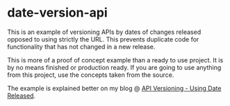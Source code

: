 # date-version-api
This is an example of versioning APIs by dates of changes released opposed to using strictly the URL. This prevents duplicate code for
functionality that has not changed in a new release.

This is more of a proof of concept example than a ready to use project. It is by no means finished or production ready. If you are going to use
anything from this project, use the concepts taken from the source.

The example is explained better on my blog @ [API Versioning - Using Date Released](https://kylehayhurst.com/api-versioning-using-date-released/).
